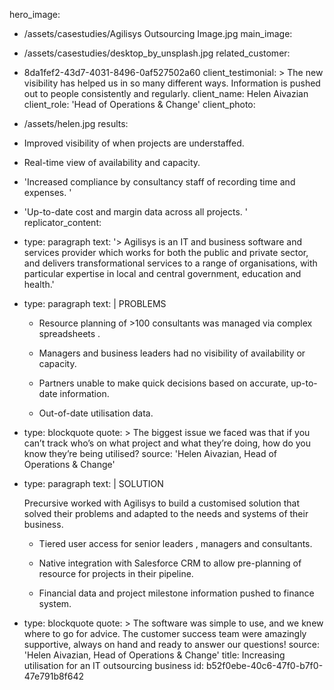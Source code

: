 hero_image:
  - /assets/casestudies/Agilisys Outsourcing Image.jpg
main_image:
  - /assets/casestudies/desktop_by_unsplash.jpg
related_customer:
  - 8da1fef2-43d7-4031-8496-0af527502a60
client_testimonial: >
  The new visibility has helped us in so many different ways. Information is pushed out to people
  consistently and regularly.
client_name: Helen Aivazian
client_role: 'Head of Operations & Change'
client_photo:
  - /assets/helen.jpg
results:
  - Improved visibility of when projects are understaffed.
  - Real-time view of availability and capacity.
  - 'Increased compliance by consultancy staff of recording time and expenses. '
  - 'Up-to-date cost and margin data across all projects. '
replicator_content:
  - 
    type: paragraph
    text: '> Agilisys is an IT and business software and services provider which works for both the public and private sector, and delivers transformational services to a range of organisations, with particular expertise in local and central government, education and health.'
  - 
    type: paragraph
    text: |
      PROBLEMS
      
      + Resource planning of  >100 consultants was managed via complex spreadsheets .
      
      + Managers and business leaders had no visibility of availability or capacity.
      
      + Partners unable to make quick decisions based on accurate, up-to-date information.
      
      + Out-of-date utilisation data.
  - 
    type: blockquote
    quote: >
      The biggest issue we faced was that if you can’t track who’s on what project and what they’re
      doing, how do you know they’re being utilised?
    source: 'Helen Aivazian, Head of Operations & Change'
  - 
    type: paragraph
    text: |
      SOLUTION
      
      Precursive worked with Agilisys to build a customised solution that solved their problems and adapted to the needs and systems of their business.
      
      + Tiered user access for senior leaders , managers and consultants.
      
      + Native integration with Salesforce CRM to allow pre-planning of resource for projects in their pipeline.
      
      + Financial data and project milestone information pushed to finance system.
  - 
    type: blockquote
    quote: >
      The software was simple to use, and we knew where to go for advice. The customer success team were
      amazingly supportive, always on hand and ready to answer our questions!
    source: 'Helen Aivazian, Head of Operations & Change'
title: Increasing utilisation for an IT outsourcing business
id: b52f0ebe-40c6-47f0-b7f0-47e791b8f642
